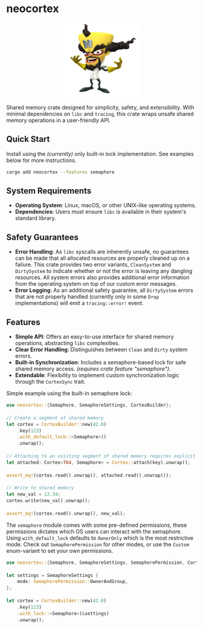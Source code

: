 # neocortex

<div align="center"><img src="img/dr_neo_cortex.png" width="200" height="200"></div>

Shared memory crate designed for simplicity, safety, and extensibility. With minimal dependencies on `libc` and `tracing`, this crate wraps unsafe shared memory operations in a user-friendly API.

## Quick Start
Install using the *(currently)* only built-in lock implementation. See examples below for more instructions.
```bash
cargo add neocortex --features semaphore
```

## System Requirements

- **Operating System**: Linux, macOS, or other UNIX-like operating systems.
- **Dependencies**: Users must ensure `libc` is available in their system's standard library.

## Safety Guarantees

- **Error Handling**: As `libc` syscalls are inherently unsafe, no guarantees can be made that all allocated resources are properly cleaned up on a failure. This crate provides two error variants, `CleanSystem` and `DirtySystem` to indicate whether or not the error is leaving any dangling resources. All system errors also provides additional error information from the operating system on top of our custom error messages.
- **Error Logging**: As an additional safety guarantee, all `DirtySystem` errors that are not properly handled (currently only in some `Drop` implementations) will emit a `tracing::error!` event.

## Features
- **Simple API**: Offers an easy-to-use interface for shared memory operations, abstracting `libc` complexities.
- **Clear Error Handling**: Distinguishes between `Clean` and `Dirty` system errors.
- **Built-in Synchronization**: Includes a semaphore-based lock for safe shared memory access. *(requires crate feature "semaphore")*.
- **Extendable**: Flexibility to implement custom synchronization logic through the `CortexSync` trait.

Simple example using the built-in semaphore lock:

```rust
use neocortex::{Semaphore, SemaphoreSettings, CortexBuilder};

// Create a segment of shared memory
let cortex = CortexBuilder::new(42.0)
    .key(123)
    .with_default_lock::<Semaphore>()
    .unwrap();

// Attaching to an existing segment of shared memory requires explicit type annotations
let attached: Cortex<f64, Semaphore> = Cortex::attach(key).unwrap();

assert_eq!(cortex.read().unwrap(), attached.read().unwrap());

// Write to shared memory
let new_val = 12.34;
cortex.write(new_val).unwrap();

assert_eq!(cortex.read().unwrap(), new_val);
```

The `semaphore` module comes with some pre-defined permissions, these permissions dictates which OS users can interact with the semaphore. Using `with_default_lock` defaults to `OwnerOnly` which is the most restrictive mode. Check out `SemaphorePermission` for other modes, or use the `Custom` enum-variant to set your own permissions.

```rust
use neocortex::{Semaphore, SemaphoreSettings, SemaphorePermission, CortexBuilder};

let settings = SemaphoreSettings {
    mode: SemaphorePermission::OwnerAndGroup,
};

let cortex = CortexBuilder::new(42.0)
    .key(123)
    .with_lock::<Semaphore>(&settings)
    .unwrap();
```

